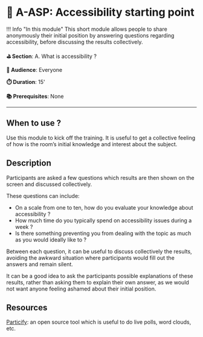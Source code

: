 # 🚀 A-ASP: Accessibility starting point

!!! Info "In this module"
    This short module allows people to share anonymously their initial position by
    answering questions regarding accessibility, before discussing the results
    collectively.

**⛳️ Section**: A. What is accessibility ?

**👥 Audience**: Everyone

**⏱️ ️Duration**: 15'

**📚 Prerequisites**: None

---

## When to use ?

Use this module to kick off the training. It is useful to get a collective feeling of how is the room’s initial knowledge and interest about the subject.

## Description

Participants are asked a few questions which results are then shown on the screen and discussed collectively.

These questions can include:

- On a scale from one to ten, how do you evaluate your knowledge about accessibility ?
- How much time do you typically spend on accessibility issues during a week ?
- Is there something preventing you from dealing with the topic as much as you would ideally like to ?

Between each question, it can be useful to discuss collectively the results, avoiding the awkward situation where participants would fill out the answers and remain silent.

It can be a good idea to ask the participants possible explanations of these results, rather than asking them to explain their own answer, as we would not want anyone feeling ashamed about their initial position.

## Resources

[Particify](https://www.particify.de/en/): an open source tool which is useful to do live polls, word clouds, etc.
